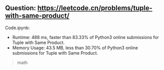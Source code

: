 ## Question: https://leetcode.cn/problems/tuple-with-same-product/

Code.ipynb:
* Runtime: 488 ms, faster than 83.33% of Python3 online submissions for Tuple with Same Product.
* Memory Usage: 43.5 MB, less than 30.70% of Python3 online submissions for Tuple with Same Product.
> math

